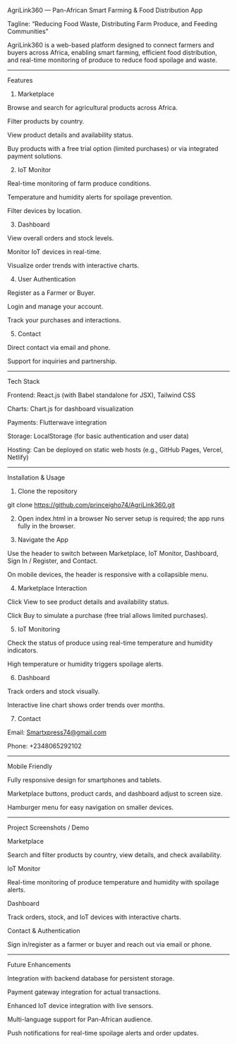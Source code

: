 AgriLink360 — Pan-African Smart Farming & Food Distribution App

Tagline: “Reducing Food Waste, Distributing Farm Produce, and Feeding Communities”

AgriLink360 is a web-based platform designed to connect farmers and buyers across Africa, enabling smart farming, efficient food distribution, and real-time monitoring of produce to reduce food spoilage and waste.


---

Features

1. Marketplace

Browse and search for agricultural products across Africa.

Filter products by country.

View product details and availability status.

Buy products with a free trial option (limited purchases) or via integrated payment solutions.


2. IoT Monitor

Real-time monitoring of farm produce conditions.

Temperature and humidity alerts for spoilage prevention.

Filter devices by location.


3. Dashboard

View overall orders and stock levels.

Monitor IoT devices in real-time.

Visualize order trends with interactive charts.


4. User Authentication

Register as a Farmer or Buyer.

Login and manage your account.

Track your purchases and interactions.


5. Contact

Direct contact via email and phone.

Support for inquiries and partnership.



---

Tech Stack

Frontend: React.js (with Babel standalone for JSX), Tailwind CSS

Charts: Chart.js for dashboard visualization

Payments: Flutterwave integration

Storage: LocalStorage (for basic authentication and user data)

Hosting: Can be deployed on static web hosts (e.g., GitHub Pages, Vercel, Netlify)



---

Installation & Usage

1. Clone the repository

git clone https://github.com/princeigho74/AgriLink360.git


2. Open index.html in a browser
No server setup is required; the app runs fully in the browser.


3. Navigate the App

Use the header to switch between Marketplace, IoT Monitor, Dashboard, Sign In / Register, and Contact.

On mobile devices, the header is responsive with a collapsible menu.



4. Marketplace Interaction

Click View to see product details and availability status.

Click Buy to simulate a purchase (free trial allows limited purchases).



5. IoT Monitoring

Check the status of produce using real-time temperature and humidity indicators.

High temperature or humidity triggers spoilage alerts.



6. Dashboard

Track orders and stock visually.

Interactive line chart shows order trends over months.



7. Contact

Email: Smartxpress74@gmail.com

Phone: +2348065292102





---

Mobile Friendly

Fully responsive design for smartphones and tablets.

Marketplace buttons, product cards, and dashboard adjust to screen size.

Hamburger menu for easy navigation on smaller devices.



---

Project Screenshots / Demo

Marketplace


Search and filter products by country, view details, and check availability.

IoT Monitor


Real-time monitoring of produce temperature and humidity with spoilage alerts.

Dashboard


Track orders, stock, and IoT devices with interactive charts.

Contact & Authentication


Sign in/register as a farmer or buyer and reach out via email or phone.


---

Future Enhancements

Integration with backend database for persistent storage.

Payment gateway integration for actual transactions.

Enhanced IoT device integration with live sensors.

Multi-language support for Pan-African audience.

Push notifications for real-time spoilage alerts and order updates.
